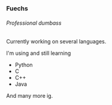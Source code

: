 ### Fuechs

###### Professional dumbass

Currently working on several languages.

I'm using and still learning 

- Python
- C
- C++
- Java

And many more ig.
